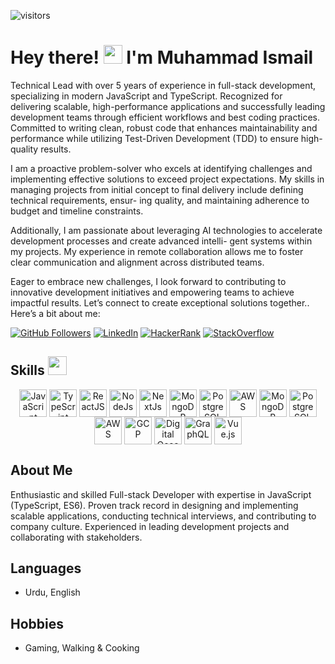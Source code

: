 ![visitors](https://komarev.com/ghpvc/?username=ismi29ch)

# Hey there! <img src="https://raw.githubusercontent.com/MartinHeinz/MartinHeinz/master/wave.gif" width="30px"> I'm **Muhammad Ismail**

Technical Lead with over 5 years of experience in full-stack development, specializing in modern JavaScript and TypeScript.
Recognized for delivering scalable, high-performance applications and successfully leading development teams through efficient
workflows and best coding practices. Committed to writing clean, robust code that enhances maintainability and performance
while utilizing Test-Driven Development (TDD) to ensure high-quality results.

I am a proactive problem-solver who excels at identifying challenges and implementing effective solutions to exceed project
expectations. My skills in managing projects from initial concept to final delivery include defining technical requirements, ensur-
ing quality, and maintaining adherence to budget and timeline constraints.

Additionally, I am passionate about leveraging AI technologies to accelerate development processes and create advanced intelli-
gent systems within my projects. My experience in remote collaboration allows me to foster clear communication and alignment
across distributed teams.

Eager to embrace new challenges, I look forward to contributing to innovative development initiatives and empowering teams to
achieve impactful results. Let’s connect to create exceptional solutions together.. Here’s a bit about me:

[![GitHub Followers](https://img.shields.io/github/followers/ismi29ch?label=Follow&logo=github&style=for-the-badge)](https://github.com/ismi29ch)
[![LinkedIn](https://img.shields.io/twitter/url?color=blue&label=LinkedIn&logo=linkedin&style=for-the-badge&url=https%3A%2F%2Fwww.linkedin.com%2Fin%2Fmrismich%2F)](https://www.linkedin.com/in/mrismich/)
[![HackerRank](https://img.shields.io/twitter/url?label=HackerRank&logo=Hackerrank&style=for-the-badge&url=https%3A%2F%2Fwww.hackerrank.com%2Fmrismich)](https://www.hackerrank.com/mrismich)
[![StackOverflow](https://img.shields.io/twitter/url?color=blue&label=StackOverflow&logo=stackoverflow&style=for-the-badge&url=https%3A%2F%2Fstackoverflow.com%2Fusers%2F7717403%2Fismail-ch%3Ftab%3Dprofile)](https://stackoverflow.com/users/7717403/ismail-ch?tab=profile)

## Skills <img src="https://media2.giphy.com/media/QssGEmpkyEOhBCb7e1/giphy.gif?cid=ecf05e47a0n3gi1bfqntqmob8g9aid1oyj2wr3ds3mg700bl&rid=giphy.gif" width="30px">

<p align="center">
  <img width="44px" align="center" src="https://raw.githubusercontent.com/rahulbanerjee26/githubAboutMeGenerator/main/icons/javascript.svg" title="JavaScript">
  <img width="44px" align="center" src="https://raw.githubusercontent.com/rahulbanerjee26/githubAboutMeGenerator/main/icons/typescript.svg" title="TypeScript">
  <img width="44px" align="center" src="https://raw.githubusercontent.com/rahulbanerjee26/githubAboutMeGenerator/main/icons/reactjs.svg" title="ReactJS">
  <img width="44px" align="center" src="https://raw.githubusercontent.com/rahulbanerjee26/githubAboutMeGenerator/main/icons/nodejs.svg" title="NodeJs">
  <img width="44px" align="center" src="https://seeklogo.com/images/N/nextjs-logo-963D40B71E-seeklogo.com.png" title="NextJs">
  <img width="44px" align="center" src="https://raw.githubusercontent.com/rahulbanerjee26/githubAboutMeGenerator/main/icons/mongodb.svg" title="MongoDB">
  <img width="44px" align="center" src="https://raw.githubusercontent.com/rahulbanerjee26/githubAboutMeGenerator/main/icons/postgresql.svg" title="PostgreSQL">
  <img width="44px" align="center" src="https://raw.githubusercontent.com/rahulbanerjee26/githubAboutMeGenerator/main/icons/aws.svg" title="AWS">
  <img width="44px" align="center" src="https://raw.githubusercontent.com/rahulbanerjee26/githubAboutMeGenerator/main/icons/mongodb.svg" title="MongoDB">
  <img width="44px" align="center" src="https://raw.githubusercontent.com/rahulbanerjee26/githubAboutMeGenerator/main/icons/postgresql.svg" title="PostgreSQL">
  <img width="44px" align="center" src="https://raw.githubusercontent.com/rahulbanerjee26/githubAboutMeGenerator/main/icons/aws.svg" title="AWS">
  <img width="44px" align="center" src="https://upload.wikimedia.org/wikipedia/commons/thumb/0/00/Google_Cloud_Logo.svg/512px-Google_Cloud_Logo.svg.png" title="GCP">
  <img width="44px" align="center" src="https://www.digitalocean.com/favicon.ico" title="Digital Ocean">
  <img width="44px" align="center" src="https://upload.wikimedia.org/wikipedia/commons/thumb/1/1c/GraphQL_Logo.svg/512px-GraphQL_Logo.svg.png" title="GraphQL">
  <img width="44px" align="center" src="https://upload.wikimedia.org/wikipedia/commons/thumb/9/95/Vue.js_Logo_2.svg/512px-Vue.js_Logo_2.svg.png" title="Vue.js">
</p>

</p>

## About Me

Enthusiastic and skilled Full-stack Developer with expertise in JavaScript (TypeScript, ES6). Proven track record in designing and implementing scalable applications, conducting technical interviews, and contributing to company culture. Experienced in leading development projects and collaborating with stakeholders.

## Languages

- Urdu, English

## Hobbies

- Gaming, Walking & Cooking
